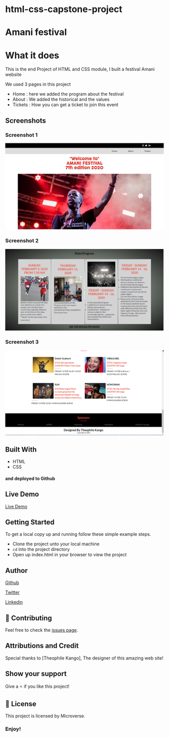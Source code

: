 # html-css-capstone-project

# Amani festival

# What it does
This is the end Project of HTML and CSS module, I built a festival Amani website

We used 3 pages in this project
- Home : here we added the program about the festival
- About : We added the historical and the values
- Tickets : How you can get a ticket to join this event

## Screenshots

### Screenshot 1

![Screenshot 1](capture/Capture1.PNG)

### Screenshot 2

![Screenshot 2](capture/Capture2.PNG)


### Screenshot 3

![Screenshot 2](capture/Capture3.PNG)

## Built With
- HTML
- CSS
#### and deployed to Github

## Live Demo

[Live Demo](https://raw.githack.com/Theophile-Kango/html-css-capstone-project/feature/index.html)

## Getting Started

To get a local copy up and running follow these simple example steps.
- Clone the project unto your local machine
- `cd` into the project directory
- Open up index.html in your browser to view the project

## Author

[Github](@Theophile-Kango)

[Twitter](@Theophadh)

[Linkedin](https://www.linkedin.com/in/theophile-kango-b6b580194/)

## 🤝 Contributing

Feel free to check the [issues page](https://github.com/Theophile-Kango/html-css-capstone-project/issues/).

## Attributions and Credit
Special thanks to [Theophile Kango], The designer of this amazing web site! 

## Show your support

Give a ⭐️ if you like this project!

## 📝 License

This project is licensed by Microverse.

### Enjoy!
